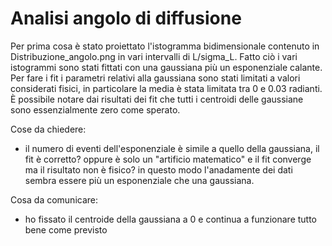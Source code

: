 # Analisi angolo di diffusione
Per prima cosa è stato proiettato l'istogramma bidimensionale contenuto in Distribuzione_angolo.png in vari intervalli di L/sigma_L. Fatto ciò i vari istogrammi sono stati fittati con una gaussiana più un esponenziale calante. Per fare i fit i parametri relativi alla gaussiana sono stati limitati a valori considerati fisici, in particolare la media è stata limitata tra 0 e 0.03 radianti. È possibile notare dai risultati dei fit che tutti i centroidi delle gaussiane sono essenzialmente zero come sperato.

Cose da chiedere:
- il numero di eventi dell'esponenziale è simile a quello della gaussiana, il fit è corretto? oppure è solo un "artificio matematico" e il fit converge ma il risultato non è fisico? in questo modo l'anadamente dei dati sembra essere più un esponenziale che una gaussiana.

Cosa da comunicare:
- ho fissato il centroide della gaussiana a 0 e continua a funzionare tutto bene come previsto
